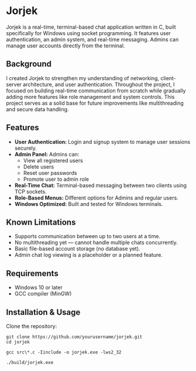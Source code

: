 # Jorjek

Jorjek is a real-time, terminal-based chat application written in C, built specifically for Windows using socket programming. It features user authentication, an admin system, and real-time messaging. Admins can manage user accounts directly from the terminal.

## Background

I created Jorjek to strengthen my understanding of networking, client-server architecture, and user authentication. Throughout the project, I focused on building real-time communication from scratch while gradually adding more features like role management and system controls. This project serves as a solid base for future improvements like multithreading and secure data handling.

## Features

- **User Authentication:** Login and signup system to manage user sessions securely.
- **Admin Panel:** Admins can:
  - View all registered users
  - Delete users
  - Reset user passwords
  - Promote user to admin role
- **Real-Time Chat:** Terminal-based messaging between two clients using TCP sockets.
- **Role-Based Menus:** Different options for Admins and regular users.
- **Windows Optimized:** Built and tested for Windows terminals.

## Known Limitations

- Supports communication between up to two users at a time.
- No multithreading yet — cannot handle multiple chats concurrently.
- Basic file-based account storage (no database yet).
- Admin chat log viewing is a placeholder or a planned feature.

## Requirements

- Windows 10 or later
- GCC compiler (MinGW)

## Installation & Usage

Clone the repository:

```
git clone https://github.com/yourusername/jorjek.git
cd jorjek
```
```
gcc src\*.c -Iinclude -o jorjek.exe -lws2_32
```
```
./build/jorjek.exe
```

